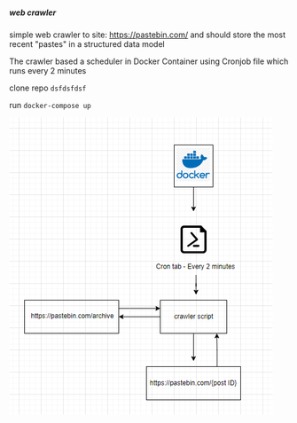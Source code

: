 ##### **web crawler**

simple web crawler to site: https://pastebin.com/ and should store the most recent "pastes" in a structured data model

The crawler based a scheduler in Docker Container using Cronjob file which runs every 2 minutes

clone repo `dsfdsfdsf`

run `docker-compose up
`

![img.png](img.png)